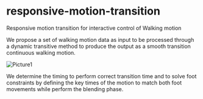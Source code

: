 # responsive-motion-transition
Responsive motion transition for interactive control of Walking motion

We propose a set of walking motion data as input to be processed through a dynamic transitive method to produce the output as a smooth transition continuous
walking motion.

![Picture1](https://user-images.githubusercontent.com/22293987/136187169-24678516-4317-4690-839c-ddd4084b08cc.jpg)


We determine the timing to perform correct
transition time and to solve foot constraints by
defining the key times of the motion to match both
foot movements while perform the blending phase.
